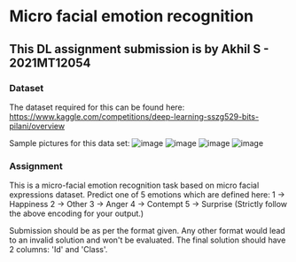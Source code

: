 # Micro facial emotion recognition
## This DL assignment submission is by Akhil S - 2021MT12054

### Dataset
The dataset required for this can be found here:
https://www.kaggle.com/competitions/deep-learning-sszg529-bits-pilani/overview

Sample pictures for this data set:
![image](https://user-images.githubusercontent.com/9346768/205896077-c1b27f25-04b6-456f-aac3-b91032c40914.png)
![image](https://user-images.githubusercontent.com/9346768/205896109-8a86dbf0-941b-419b-93a7-9f5e91d05bbc.png)
![image](https://user-images.githubusercontent.com/9346768/205896166-5bf54e63-bf97-44c1-a797-305f001158f6.png)
![image](https://user-images.githubusercontent.com/9346768/205896263-d2930357-374d-4062-bce1-7f50b56a9328.png)


### Assignment
This is a micro-facial emotion recognition task based on micro facial expressions dataset. Predict one of 5 emotions which are defined here:
1 -> Happiness
2 -> Other
3 -> Anger
4 -> Contempt
5 -> Surprise
(Strictly follow the above encoding for your output.)

Submission should be as per the format given. Any other format would lead to an invalid solution and won't be evaluated. The final solution should have 2 columns: 'Id' and 'Class'.
